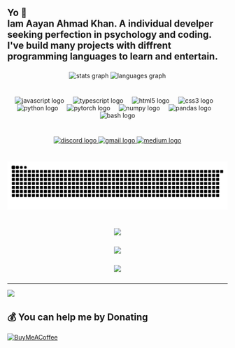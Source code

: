 <h2 align="left">Yo 🌟<br>Iam Aayan Ahmad Khan. A individual develper seeking perfection in psychology and coding.  I've build many projects with diffrent programming languages to learn and entertain.</h2>

###

<div align="center">
  <img src="https://github-readme-stats.vercel.app/api?username=ProfessorDev786-0&hide_title=false&hide_rank=false&show_icons=true&include_all_commits=true&count_private=true&disable_animations=false&theme=dracula&locale=en&hide_border=false" height="150" alt="stats graph"  />
  <img src="https://github-readme-stats.vercel.app/api/top-langs?username=kiyotaka-koji-0&locale=en&hide_title=false&layout=compact&card_width=320&langs_count=5&theme=dracula&hide_border=false" height="150" alt="languages graph"  />
</div>

###

<br clear="both">

<div align="center">
  <img src="https://cdn.jsdelivr.net/gh/devicons/devicon/icons/javascript/javascript-original.svg" height="30" alt="javascript logo"  />
  <img width="12" />
  <img src="https://cdn.jsdelivr.net/gh/devicons/devicon/icons/typescript/typescript-original.svg" height="30" alt="typescript logo"  />
  <img width="12" />
  <img src="https://cdn.jsdelivr.net/gh/devicons/devicon/icons/html5/html5-original.svg" height="30" alt="html5 logo"  />
  <img width="12" />
  <img src="https://cdn.jsdelivr.net/gh/devicons/devicon/icons/css3/css3-original.svg" height="30" alt="css3 logo"  />
  <img width="12" />
  <img src="https://cdn.jsdelivr.net/gh/devicons/devicon/icons/python/python-original.svg" height="30" alt="python logo"  />
  <img width="12" />
  <img src="https://cdn.jsdelivr.net/gh/devicons/devicon/icons/pytorch/pytorch-original.svg" height="30" alt="pytorch logo"  />
  <img width="12" />
  <img src="https://cdn.jsdelivr.net/gh/devicons/devicon/icons/numpy/numpy-original.svg" height="30" alt="numpy logo"  />
  <img width="12" />
  <img src="https://cdn.jsdelivr.net/gh/devicons/devicon/icons/pandas/pandas-original.svg" height="30" alt="pandas logo"  />
  <img width="12" />
  <img src="https://cdn.jsdelivr.net/gh/devicons/devicon/icons/bash/bash-original.svg" height="30" alt="bash logo"  />
</div>

###

<br clear="both">

<div align="center">
  <a href="https://discord.gg/nSTCKfatqp" target="_blank">
    <img src="https://img.shields.io/static/v1?message=Server&logo=discord&label=Discord&color=c&logoColor=white&labelColor=c&style=for-the-badge" height="35" alt="discord logo"  />
  </a>
  <a href="mailto:iamkiyotakakoji@gmail.com" target="_blank">
    <img src="https://img.shields.io/static/v1?message=Gmail&logo=gmail&label=&color=D14836&logoColor=white&labelColor=&style=for-the-badge" height="35" alt="gmail logo"  />
  </a>
  <a href="https://medium.com/@iamkiyotakakoji/" target="_blank">
    <img src="https://img.shields.io/static/v1?message=Medium&logo=medium&label=&color=12100E&logoColor=white&labelColor=&style=for-the-badge" height="35" alt="medium logo"  />
  </a>
</div>

###

<br clear="both">

<img src="https://raw.githubusercontent.com/kiyotaka-koji-0/kiyotaka-koji-0/output/snake.svg" alt="Snake animation" />

###



###

<br clear="both">

<div align="center">
  <img height="200" src="https://gifdb.com/images/high/coding-animated-laptop-flow-stream-ja04010rm5o68zfk.webp"  />
</div>

###

<div align="center">
  <img height="200" src="https://i.ytimg.com/vi/dus1F92OynE/hq720.jpg?sqp=-oaymwEhCK4FEIIDSFryq4qpAxMIARUAAAAAGAElAADIQj0AgKJD&rs=AOn4CLCognxOU6BehjvVvS5ojwbZ_1i2dg"  />
</div>

###

<div align="center">
  <img src="https://profile-counter.glitch.me/kiyotaka-koji-0/count.svg?"  />
</div>

###

---
[![](https://visitcount.itsvg.in/api?id=kiyotaka-koji-0&icon=2&color=0)](https://visitcount.itsvg.in)

  ## 💰 You can help me by Donating
  [![BuyMeACoffee](https://img.shields.io/badge/Buy%20Me%20a%20Coffee-ffdd00?style=for-the-badge&logo=buy-me-a-coffee&logoColor=black)](https://buymeacoffee.com/kiyotakakoji) 

  
<!-- Proudly created with GPRM ( https://gprm.itsvg.in ) -->
